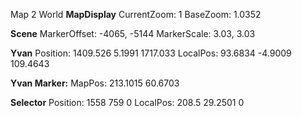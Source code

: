 Map 2 World
**MapDisplay**
CurrentZoom: 1
BaseZoom: 1.0352

**Scene**
MarkerOffset: -4065, -5144
MarkerScale: 3.03, 3.03

**Yvan**
Position: 1409.526 5.1991 1717.033
LocalPos: 93.6834 -4.9009 109.4643

**Yvan Marker:**
MapPos: 213.1015 60.6703

**Selector**
Position: 1558 759 0
LocalPos: 208.5 29.2501 0